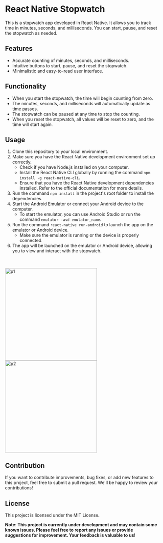 # React Native Stopwatch

This is a stopwatch app developed in React Native. It allows you to track time in minutes, seconds, and milliseconds. You can start, pause, and reset the stopwatch as needed.

## Features
- Accurate counting of minutes, seconds, and milliseconds.
- Intuitive buttons to start, pause, and reset the stopwatch.
- Minimalistic and easy-to-read user interface.

## Functionality
- When you start the stopwatch, the time will begin counting from zero.
- The minutes, seconds, and milliseconds will automatically update as time passes.
- The stopwatch can be paused at any time to stop the counting.
- When you reset the stopwatch, all values will be reset to zero, and the time will start again.

## Usage
1. Clone this repository to your local environment.
2. Make sure you have the React Native development environment set up correctly.
   - Check if you have Node.js installed on your computer.
   - Install the React Native CLI globally by running the command `npm install -g react-native-cli`.
   - Ensure that you have the React Native development dependencies installed. Refer to the official documentation for more details.
3. Run the command `npm install` in the project's root folder to install the dependencies.
4. Start the Android Emulator or connect your Android device to the computer.
   - To start the emulator, you can use Android Studio or run the command `emulator -avd emulator_name`.
5. Run the command `react-native run-android` to launch the app on the emulator or Android device.
   - Make sure the emulator is running or the device is properly connected.
6. The app will be launched on the emulator or Android device, allowing you to view and interact with the stopwatch.

<br>
<br>

<img src="https://github.com/Lucas-Gabriel0/Relogio/assets/116285526/e855f23f-c28d-42eb-a143-f61b745215c0" alt="p1" width="300">

<img src="https://github.com/Lucas-Gabriel0/Relogio/assets/116285526/59fd4c89-3601-41b8-9cba-56c0bb45a3f8" alt="p2" width="300">


## Contribution
If you want to contribute improvements, bug fixes, or add new features to this project, feel free to submit a pull request. We'll be happy to review your contributions!

## License
This project is licensed under the MIT License.

**Note: This project is currently under development and may contain some known issues. Please feel free to report any issues or provide suggestions for improvement. Your feedback is valuable to us!**
